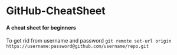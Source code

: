 # GitHub-CheatSheet
#### A cheat sheet for beginners 
To get rid from username and password `git remote set-url origin https://username:password@github.com/username/repo.git`
